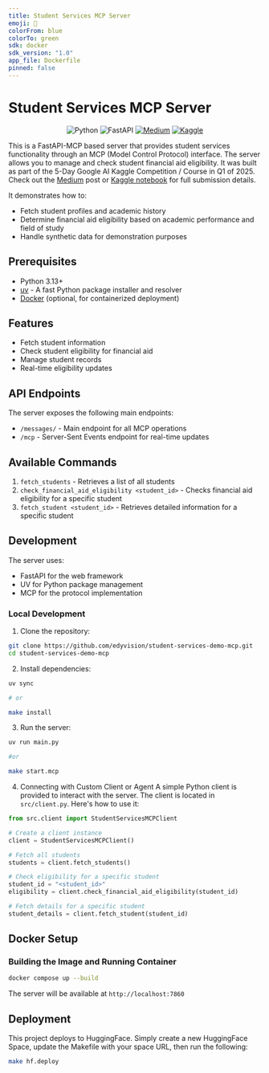 ```yaml
---
title: Student Services MCP Server
emoji: 🧾
colorFrom: blue
colorTo: green
sdk: docker
sdk_version: "1.0"
app_file: Dockerfile
pinned: false
---
```


# Student Services MCP Server
<div align=center>

![Python](https://img.shields.io/badge/python-3670A0?style=for-the-badge&logo=python&logoColor=ffdd54)
![FastAPI](https://img.shields.io/badge/FastAPI-005571?style=for-the-badge&logo=fastapi)
[![Medium](https://img.shields.io/badge/Medium-12100E?style=for-the-badge&logo=medium&logoColor=white)](https://medium.com/@docejr/experimenting-with-a-demo-mcp-and-gemini-e5b183e3b3f3)
[![Kaggle](https://img.shields.io/badge/Kaggle-035a7d?style=for-the-badge&logo=kaggle&logoColor=white)](https://www.kaggle.com/code/edyvision/5dgai-gemini-demo-student-services-mcp)
</div>

This is a FastAPI-MCP based server that provides student services functionality through an MCP (Model Control Protocol) interface. The server allows you to manage and check student financial aid eligibility. It was built as part of the 5-Day Google AI Kaggle Competition / Course in Q1 of 2025. Check out the <a href="https://medium.com/@docejr/experimenting-with-a-demo-mcp-and-gemini-e5b183e3b3f3">Medium</a> post or <a href="https://www.kaggle.com/code/edyvision/5dgai-gemini-demo-student-services-mcp">Kaggle notebook</a> for full submission details.

It demonstrates how to:

- Fetch student profiles and academic history
- Determine financial aid eligibility based on academic performance and field of study
- Handle synthetic data for demonstration purposes

## Prerequisites

- Python 3.13+
- [uv](https://github.com/astral-sh/uv) - A fast Python package installer and resolver
- [Docker](https://www.docker.com/) (optional, for containerized deployment)


## Features

- Fetch student information
- Check student eligibility for financial aid
- Manage student records
- Real-time eligibility updates

## API Endpoints

The server exposes the following main endpoints:
- `/messages/` - Main endpoint for all MCP operations
- `/mcp` - Server-Sent Events endpoint for real-time updates

## Available Commands

1. `fetch_students` - Retrieves a list of all students
2. `check_financial_aid_eligibility <student_id>` - Checks financial aid eligibility for a specific student
3. `fetch_student <student_id>` - Retrieves detailed information for a specific student

## Development

The server uses:
- FastAPI for the web framework
- UV for Python package management
- MCP for the protocol implementation

### Local Development

1. Clone the repository:
```bash
git clone https://github.com/edyvision/student-services-demo-mcp.git
cd student-services-demo-mcp
```

2. Install dependencies:
```bash
uv sync

# or

make install
```

3. Run the server:
```bash
uv run main.py

#or 

make start.mcp
```

4. Connecting with Custom Client or Agent
A simple Python client is provided to interact with the server. The client is located in `src/client.py`. Here's how to use it:

```python
from src.client import StudentServicesMCPClient

# Create a client instance
client = StudentServicesMCPClient()

# Fetch all students
students = client.fetch_students()

# Check eligibility for a specific student
student_id = "<student_id>"
eligibility = client.check_financial_aid_eligibility(student_id)

# Fetch details for a specific student
student_details = client.fetch_student(student_id)
```

## Docker Setup

### Building the Image and Running Container

```bash
docker compose up --build
```

The server will be available at `http://localhost:7860`

## Deployment
This project deploys to HuggingFace. Simply create a new HuggingFace Space, update the Makefile with your space URL, then run the following:

```bash
make hf.deploy
```